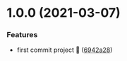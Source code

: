 # 1.0.0 (2021-03-07)


### Features

* first commit project 🌸 ([6942a28](https://github.com/fz6m/yarn-resolutions/commit/6942a2830c8e9a71b8ad8b0d3c0e3fc9c351ad4d))



